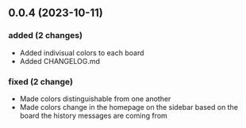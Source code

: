 ## 0.0.4 (2023-10-11)

### added (2 changes)

- Added indivisual colors to each board
- Added CHANGELOG.md

### fixed (2 change)

- Made colors distinguishable from one another
- Made colors change in the homepage on the sidebar based on the board the history messages are coming from
